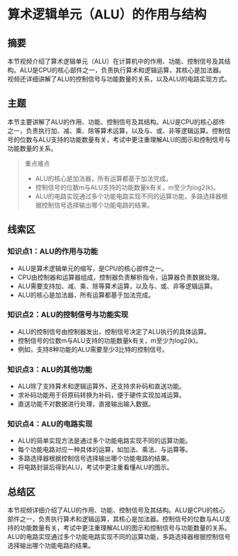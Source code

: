 # 算术逻辑单元（ALU）的作用与结构

## 摘要

本节视频介绍了算术逻辑单元（ALU）在计算机中的作用、功能、控制信号及其结构。ALU是CPU的核心部件之一，负责执行算术和逻辑运算，其核心是加法器。视频还详细讲解了ALU的控制信号与功能数量的关系，以及ALU的电路实现方式。

## 主题

本节主要讲解了ALU的作用、功能、控制信号及其结构。ALU是CPU的核心部件之一，负责执行加、减、乘、除等算术运算，以及与、或、非等逻辑运算。控制信号的位数与ALU支持的功能数量有关，考试中更注重理解ALU的图示和控制信号与功能数量的关系。

> 重点难点
>
> - ALU的核心是加法器，所有运算都基于加法完成。
> - 控制信号的位数m与ALU支持的功能数量k有关，m至少为log2(k)。
> - ALU的电路实现通过多个功能电路实现不同的运算功能，多路选择器根据控制信号选择输出哪个功能电路的结果。

## 线索区

### 知识点1：ALU的作用与功能
- ALU是算术逻辑单元的缩写，是CPU的核心部件之一。
- CPU由控制器和运算器组成，控制器负责解析指令，运算器负责数据处理。
- ALU需要支持加、减、乘、除等算术运算，以及与、或、非等逻辑运算。
- ALU的核心是加法器，所有运算都基于加法完成。

### 知识点2：ALU的控制信号与功能实现
- ALU的控制信号由控制器发出，控制信号决定了ALU执行的具体运算。
- 控制信号的位数m与ALU支持的功能数量k有关，m至少为log2(k)。
- 例如，支持8种功能的ALU需要至少3比特的控制信号。

### 知识点3：ALU的其他功能
- ALU除了支持算术和逻辑运算外，还支持求补码和直送功能。
- 求补码功能用于将原码转换为补码，便于硬件实现加减运算。
- 直送功能不对数据进行处理，直接输出输入数据。

### 知识点4：ALU的电路实现
- ALU的简单实现方法是通过多个功能电路实现不同的运算功能。
- 每个功能电路对应一种具体的运算，如加法、乘法、与运算等。
- 多路选择器根据控制信号选择输出哪个功能电路的结果。
- 将电路封装后得到ALU，考试中更注重看懂ALU的图示。

## 总结区

本节视频详细介绍了ALU的作用、功能、控制信号及其结构。ALU是CPU的核心部件之一，负责执行算术和逻辑运算，其核心是加法器。控制信号的位数与ALU支持的功能数量有关，考试中更注重理解ALU的图示和控制信号与功能数量的关系。ALU的电路实现通过多个功能电路实现不同的运算功能，多路选择器根据控制信号选择输出哪个功能电路的结果。